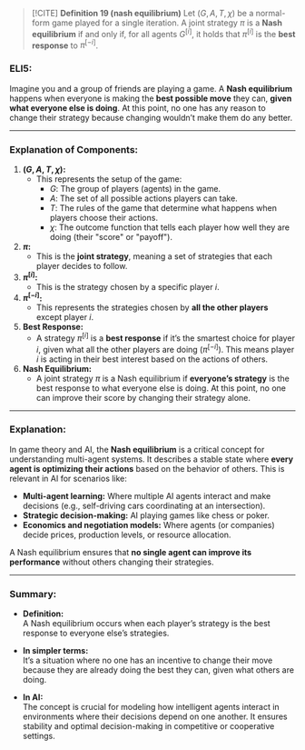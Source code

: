 
> [!CITE] **Definition 19 (nash equilibrium)**
> Let $(G, A, T, \chi)$ be a normal-form game played for a single iteration. A joint strategy $\pi$ is a **Nash equilibrium** if and only if, for all agents $G^{[i]}$, it holds that $\pi^{[i]}$ is the **best response** to $\pi^{[-i]}$.

### ELI5:
Imagine you and a group of friends are playing a game. A **Nash equilibrium** happens when everyone is making the **best possible move** they can, **given what everyone else is doing**. At this point, no one has any reason to change their strategy because changing wouldn’t make them do any better.

---

### Explanation of Components:
1. **$(G, A, T, \chi)$:**
    - This represents the setup of the game:
        - $G$: The group of players (agents) in the game.
        - $A$: The set of all possible actions players can take.
        - $T$: The rules of the game that determine what happens when players choose their actions.
        - $\chi$: The outcome function that tells each player how well they are doing (their "score" or "payoff").
2. **$\pi$:**
    - This is the **joint strategy**, meaning a set of strategies that each player decides to follow.
3. **$\pi^{[i]}$:**
    - This is the strategy chosen by a specific player $i$.
4. **$\pi^{[-i]}$:**
    - This represents the strategies chosen by **all the other players** except player $i$.
5. **Best Response:**
    - A strategy $\pi^{[i]}$ is a **best response** if it’s the smartest choice for player $i$, given what all the other players are doing ($\pi^{[-i]}$). This means player $i$ is acting in their best interest based on the actions of others.
6. **Nash Equilibrium:**
    - A joint strategy $\pi$ is a Nash equilibrium if **everyone’s strategy** is the best response to what everyone else is doing. At this point, no one can improve their score by changing their strategy alone.

---

### Explanation:

In game theory and AI, the **Nash equilibrium** is a critical concept for understanding multi-agent systems. It describes a stable state where **every agent is optimizing their actions** based on the behavior of others. This is relevant in AI for scenarios like:

- **Multi-agent learning:** Where multiple AI agents interact and make decisions (e.g., self-driving cars coordinating at an intersection).
- **Strategic decision-making:** AI playing games like chess or poker.
- **Economics and negotiation models:** Where agents (or companies) decide prices, production levels, or resource allocation.

A Nash equilibrium ensures that **no single agent can improve its performance** without others changing their strategies.

---

### Summary:

- **Definition:**  
    A Nash equilibrium occurs when each player’s strategy is the best response to everyone else’s strategies.
    
- **In simpler terms:**  
    It’s a situation where no one has an incentive to change their move because they are already doing the best they can, given what others are doing.
    
- **In AI:**  
    The concept is crucial for modeling how intelligent agents interact in environments where their decisions depend on one another. It ensures stability and optimal decision-making in competitive or cooperative settings.

